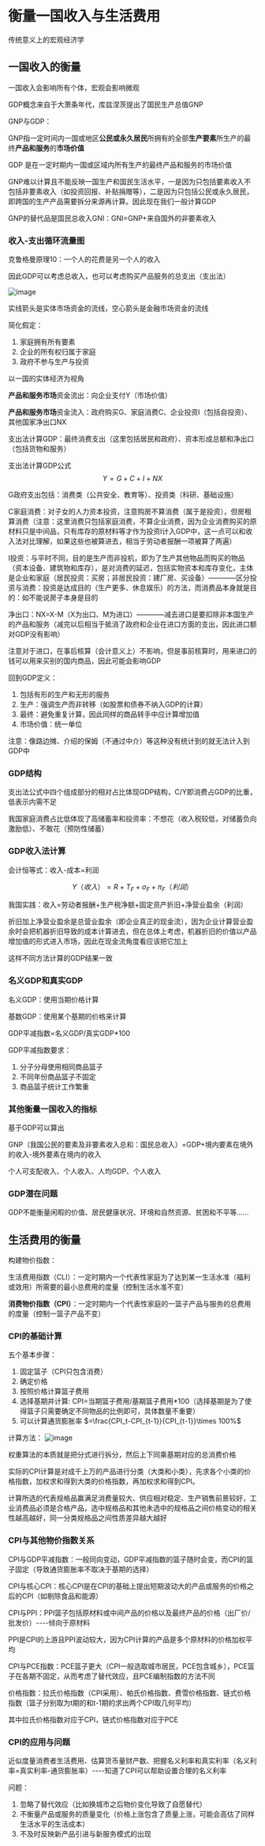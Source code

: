# 衡量一国收入与生活费用
传统意义上的宏观经济学
## 一国收入的衡量
一国收入会影响所有个体，宏观会影响微观

GDP概念来自于大萧条年代，库兹涅茨提出了国民生产总值GNP

GNP与GDP：

GNP指一定时间内一国或地区**公民或永久居民**所拥有的全部**生产要素**所生产的最终**产品和服务**的**市场价值**

GDP 是在一定时期内一国或区域内所有生产的最终产品和服务的市场价值

GNP难以计算且不能反映一国生产和国民生活水平，一是因为只包括要素收入不包括非要素收入（如投资回报、补贴捐赠等），二是因为只包括公民或永久居民，即跨国的生产产品需要拆分来源再计算。因此现在我们一般计算GDP

GNP的替代品是国民总收入GNI：GNI=GNP+来自国外的非要素收入

### 收入-支出循环流量图
克鲁格曼原理10：一个人的花费是另一个人的收入

因此GDP可以考虑总收入，也可以考虑购买产品服务的总支出（支出法）

![image](https://github.com/user-attachments/assets/443dc156-9924-4a21-8e0f-6fc444f81f13)

实线箭头是实体市场资金的流线，空心箭头是金融市场资金的流线

简化假定：

1. 家庭拥有所有要素
2. 企业的所有权归属于家庭
3. 政府不参与生产与投资

以一国的实体经济为视角

**产品和服务市场**资金流出：向企业支付Y（市场价值）

**产品和服务市场**资金流入：政府购买G、家庭消费C、企业投资I（包括自投资）、其他国家净出口NX

支出法计算GDP：最终消费支出（这里包括居民和政府）、资本形成总额和净出口（包括货物和服务）

支出法计算GDP公式
$$Y = G + C + I + NX$$

G政府支出包括：消费类（公共安全、教育等）、投资类（科研、基础设施）

C家庭消费：对子女的人力资本投资，注意购房不算消费（属于是投资），但房租算消费（注意：这里消费只包括家庭消费，不算企业消费，因为企业消费购买的原材料只是中间品，只有库存的原材料等才作为投资I计入GDP中，这一点可以和收入法对比理解，如果这些也被算进去，相当于劳动者报酬一项被算了两遍）

I投资：与平时不同，目的是生产而非投机，即为了生产其他物品而购买的物品（资本设备、建筑物和库存），是对消费的延迟，包括实物资本和库存变化，主体是企业和家庭（居民投资：买房；非居民投资：建厂房、买设备）————区分投资与消费：投资是达成目的（生产更多、休息娱乐）的方法，而消费品本身就是目的：如不能说房子本身是目的

净出口：NX=X-M（X为出口、M为进口）————减去进口是要扣除非本国生产的产品和服务（减完以后相当于抵消了政府和企业在进口方面的支出，因此进口额对GDP没有影响）

注意对于进口，在事后核算（会计意义上）不影响，但是事前核算时，用来进口的钱可以用来买别的国内商品，因此可能会影响GDP

回到GDP定义：
1. 包括有形的生产和无形的服务
2. 生产：强调生产而非转移（如股票和债券不纳入GDP的计算）
3. 最终：避免重复计算，因此同样的商品转手中应计算增加值
4. 市场价值：统一单位

注意：像路边摊、介绍的保姆（不通过中介）等这种没有统计到的就无法计入到GDP中

### GDP结构
支出法公式中四个组成部分的相对占比体现GDP结构，C/Y即消费占GDP的比重，低表示内需不足

我国家庭消费占比低体现了高储蓄率和投资率：不想花（收入税较低，对储蓄负向激励低）、不敢花（预防性储蓄）
### GDP收入法计算
会计恒等式：收入-成本=利润

$$Y（收入）=R+T_F+\sigma_F+\pi_F（利润）$$

我国实践：收入=劳动者报酬+生产税净额+固定资产折旧+净营业盈余（利润）

折旧加上净营业盈余是总营业盈余（即企业真正的现金流），因为企业计算营业盈余时会把机器折旧导致的成本计算进去，但在总体上考虑，机器折旧的价值以产品增加值的形式进入市场，因此在现金流角度看应该把它加上

这样不同方法计算的GDP结果一致

### 名义GDP和真实GDP
名义GDP：使用当期价格计算

基数GDP：使用某个基期的价格来计算

GDP平减指数=名义GDP/真实GDP*100

GDP平减指数要求：
1. 分子分母使用相同商品篮子
2. 不同年份商品篮子不固定
3. 商品篮子统计工作繁重

### 其他衡量一国收入的指标
基于GDP可以算出

GNP（我国公民的要素及非要素收入总和：国民总收入）=GDP+境内要素在境外的收入-境外要素在境内的收入

个人可支配收入、个人收入、人均GDP、个人收入

### GDP潜在问题
GDP不能衡量闲暇的价值、居民健康状况、环境和自然资源、贫困和不平等……

## 生活费用的衡量
构建物价指数：

生活费用指数（CLI）：一定时期内一个代表性家庭为了达到某一生活水准（福利或效用）所需要的最小总费用的度量（控制生活水准不变）

**消费物价指数（CPI）**：一定时期内一个代表性家庭的一篮子产品与服务的总费用的度量（控制一篮子产品不变）

### CPI的基础计算
五个基本步骤：

1. 固定篮子（CPI只包含消费）
2. 确定价格
3. 按照价格计算篮子费用
4. 选择基期并计算: CPI=当期篮子费用/基期篮子费用*100（选择基期是为了使得篮子只需要确定不同物品的比例即可，具体数量不重要）
5. 可以计算通货膨胀率 $=\frac{CPI_t-CPI_{t-1}}{CPI_{t-1}}\times 100%$

计算方法：
![image](https://github.com/user-attachments/assets/d63f66be-d5d3-4e54-a55c-996680d0403b)

权重算法的本质就是把分式进行拆分，然后上下同乘基期对应的总消费价格

实际的CPI计算是对成千上万的产品进行分类（大类和小类），先求各个小类的价格指数，加权求和得到大类的价格指数，再加权求和得到CPI。

计算所选的代表规格品赢满足消费量较大、供应相对稳定、生产销售前景较好，工业消费品必须是合格产品，选中规格品和其他未选中的规格品之间价格变动的相关性越高越好，同一分类规格品之间性质差异越大越好

### CPI与其他物价指数关系
CPI与GDP平减指数：一般同向变动，GDP平减指数的篮子随时会变，而CPI的篮子固定（导致通货膨胀率不取决于基期的选择）

CPI与核心CPI：核心CPI是在CPI的基础上提出短期波动大的产品或服务的价格之后的CPI（如剔除食品和能源）

CPI与PPI：PPI篮子包括原材料或中间产品的价格以及最终产品的价格（出厂价/批发价）----倾向于原材料

PPI是CPI的上游且PPI波动较大，因为CPI计算的产品是多个原材料的价格加权平均

CPI与PCE指数：PCE篮子更大（CPI一般选取城市居民，PCE包含城乡），PCE篮子在各期不固定，从而考虑了替代效应，且PCE编制指数的方法不同

价格指数：拉氏价格指数（CPI采用）、帕氏价格指数、费雪价格指数、链式价格指数（篮子分别取为t期的和t-1期的求出两个CPI取几何平均）

其中拉氏价格指数对应于CPI，链式价格指数对应于PCE

### CPI的应用与问题
近似度量消费者生活费用、估算货币量财产数、把握名义利率和真实利率（名义利率=真实利率-通货膨胀率）----知道了CPI可以帮助设置合理的名义利率

问题：

1. 忽略了替代效应（比如换城市之后物价变化导致了自愿替代）
2. 不衡量产品或服务的质量变化（价格上涨包含了质量上涨，可能会高估了同样生活水平的生活成本）
3. 不及时反映新产品引进与新服务模式的出现
